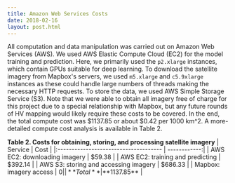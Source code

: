 ```yaml
---
title: Amazon Web Services Costs
date: 2018-02-16
layout: post.html
---
```


All computation and data manipulation was carried out on Amazon Web Services (AWS). We used AWS Elastic Compute Cloud (EC2) for the model training and prediction. Here, we primarily used the `p2.xlarge` instances, which contain GPUs suitable for deep learning. To download the satellite imagery from Mapbox's servers, we used `m5.xlarge` and `c5.9xlarge` instances as these could handle large numbers of threads making the necessary HTTP requests. To store the data, we used AWS Simple Storage Service (S3). Note that we were able to obtain all imagery free of charge for this project due to a special relationship with Mapbox, but any future rounds of HV mapping would likely require these costs to be covered. In the end, the total compute cost was $1137.85 or about $0.42 per 1000 km^2. A more-detailed compute cost analysis is available in Table 2.

**Table 2. Costs for obtaining, storing, and processing satellite imagery**
| Service        					    | Cost         |
|:------------------------------------- | ------------:|
| AWS EC2: downloading imagery  	    |  $59.38 	   |
| AWS EC2: training and predicting      | $392.14 	   |
| AWS S3: storing and accessing imagery | $686.33 	   |
| Mapbox: imagery access 				| $0		   |
| **Total**							    | **$1137.85** |